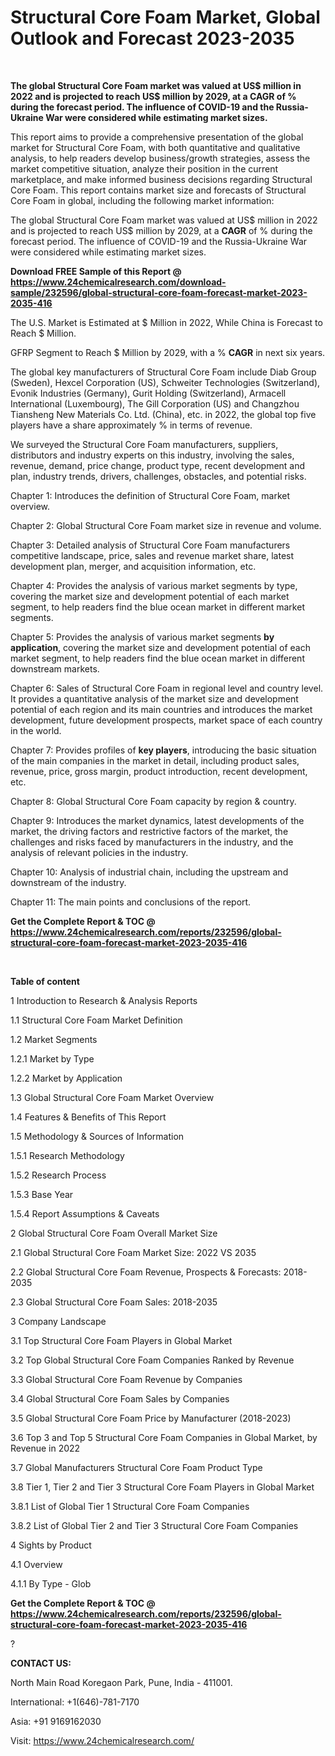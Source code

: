 <h1>Structural Core Foam Market, Global Outlook and Forecast 2023-2035</h1><br/><p><strong>The global Structural Core Foam market was valued at US$ million in 2022 and is projected to reach US$ million by 2029, at a <strong>CAGR</strong> of % during the forecast period. The influence of COVID-19 and the Russia-Ukraine War were considered while estimating market sizes.</strong></p>
 
 
 
 <p>This report aims to provide a comprehensive presentation of the global market for Structural Core Foam, with both quantitative and qualitative analysis, to help readers develop business/growth strategies, assess the market competitive situation, analyze their position in the current marketplace, and make informed business decisions regarding Structural Core Foam. This report contains market size and forecasts of Structural Core Foam in global, including the following market information:</p>
 
 
 
 <p>The global Structural Core Foam market was valued at US$ million in 2022 and is projected to reach US$ million by 2029, at a <strong>CAGR</strong> of % during the forecast period. The influence of COVID-19 and the Russia-Ukraine War were considered while estimating market sizes.</p>
 
 
 
 <div><b>Download FREE Sample of this Report @ <a href="https://www.24chemicalresearch.com/download-sample/232596/global-structural-core-foam-forecast-market-2023-2035-416">https://www.24chemicalresearch.com/download-sample/232596/global-structural-core-foam-forecast-market-2023-2035-416</a></b></div>
 
 
 
 <p>The U.S. Market is Estimated at $ Million in 2022, While China is Forecast to Reach $ Million.</p>
 
 
 
 <p>GFRP Segment to Reach $ Million by 2029, with a % <strong>CAGR</strong> in next six years.</p>
 
 
 
 <p>The global key manufacturers of Structural Core Foam include Diab Group (Sweden), Hexcel Corporation (US), Schweiter Technologies (Switzerland), Evonik Industries (Germany), Gurit Holding (Switzerland), Armacell International (Luxembourg), The Gill Corporation (US) and Changzhou Tiansheng New Materials Co. Ltd. (China), etc. in 2022, the global top five players have a share approximately % in terms of revenue.</p>
 
 
 
 <p>We surveyed the Structural Core Foam manufacturers, suppliers, distributors and industry experts on this industry, involving the sales, revenue, demand, price change, product type, recent development and plan, industry trends, drivers, challenges, obstacles, and potential risks.</p>
 
 
 
 <p>Chapter 1: Introduces the definition of Structural Core Foam, market overview.</p>
 
 
 
 <p>Chapter 2: Global Structural Core Foam market size in revenue and volume.</p>
 
 
 
 <p>Chapter 3: Detailed analysis of Structural Core Foam manufacturers competitive landscape, price, sales and revenue market share, latest development plan, merger, and acquisition information, etc.</p>
 
 
 
 <p>Chapter 4: Provides the analysis of various market segments by type, covering the market size and development potential of each market segment, to help readers find the blue ocean market in different market segments.</p>
 
 
 
 <p>Chapter 5: Provides the analysis of various market segments <strong>by application</strong>, covering the market size and development potential of each market segment, to help readers find the blue ocean market in different downstream markets.</p>
 
 
 
 <p>Chapter 6: Sales of Structural Core Foam in regional level and country level. It provides a quantitative analysis of the market size and development potential of each region and its main countries and introduces the market development, future development prospects, market space of each country in the world.</p>
 
 
 
 <p>Chapter 7: Provides profiles of <strong>key players</strong>, introducing the basic situation of the main companies in the market in detail, including product sales, revenue, price, gross margin, product introduction, recent development, etc.</p>
 
 
 
 <p>Chapter 8: Global Structural Core Foam capacity by region & country.</p>
 
 
 
 <p>Chapter 9: Introduces the market dynamics, latest developments of the market, the driving factors and restrictive factors of the market, the challenges and risks faced by manufacturers in the industry, and the analysis of relevant policies in the industry.</p>
 
 
 
 <p>Chapter 10: Analysis of industrial chain, including the upstream and downstream of the industry.</p>
 
 
 
 <p>Chapter 11: The main points and conclusions of the report.</p>
 
 
 
 <div><b>Get the Complete Report & TOC @ <a href="https://www.24chemicalresearch.com/reports/232596/global-structural-core-foam-forecast-market-2023-2035-416">https://www.24chemicalresearch.com/reports/232596/global-structural-core-foam-forecast-market-2023-2035-416</a></b></div>
 
 
 
 <p><br />
 
 <b>Table of content</b></p>
 
 
 
 <p>1 Introduction to Research & Analysis Reports<br />
 
 1.1 Structural Core Foam Market Definition<br />
 
 1.2 Market Segments<br />
 
 1.2.1 Market by Type<br />
 
 1.2.2 Market by Application<br />
 
 1.3 Global Structural Core Foam Market Overview<br />
 
 1.4 Features & Benefits of This Report<br />
 
 1.5 Methodology & Sources of Information<br />
 
 1.5.1 Research Methodology<br />
 
 1.5.2 Research Process<br />
 
 1.5.3 Base Year<br />
 
 1.5.4 Report Assumptions & Caveats<br />
 
 2 Global Structural Core Foam Overall Market Size<br />
 
 2.1 Global Structural Core Foam Market Size: 2022 VS 2035<br />
 
 2.2 Global Structural Core Foam Revenue, Prospects & Forecasts: 2018-2035<br />
 
 2.3 Global Structural Core Foam Sales: 2018-2035<br />
 
 3 Company Landscape<br />
 
 3.1 Top Structural Core Foam Players in Global Market<br />
 
 3.2 Top Global Structural Core Foam Companies Ranked by Revenue<br />
 
 3.3 Global Structural Core Foam Revenue by Companies<br />
 
 3.4 Global Structural Core Foam Sales by Companies<br />
 
 3.5 Global Structural Core Foam Price by Manufacturer (2018-2023)<br />
 
 3.6 Top 3 and Top 5 Structural Core Foam Companies in Global Market, by Revenue in 2022<br />
 
 3.7 Global Manufacturers Structural Core Foam Product Type<br />
 
 3.8 Tier 1, Tier 2 and Tier 3 Structural Core Foam Players in Global Market<br />
 
 3.8.1 List of Global Tier 1 Structural Core Foam Companies<br />
 
 3.8.2 List of Global Tier 2 and Tier 3 Structural Core Foam Companies<br />
 
 4 Sights by Product<br />
 
 4.1 Overview<br />
 
 4.1.1 By Type - Glob</p>
 
 
 
 <div><b>Get the Complete Report & TOC @ <a href="https://www.24chemicalresearch.com/reports/232596/global-structural-core-foam-forecast-market-2023-2035-416">https://www.24chemicalresearch.com/reports/232596/global-structural-core-foam-forecast-market-2023-2035-416</a></b></div>
 
 
 
 <p>? </p>
 
 
 
 <p><b>CONTACT US:</b><br />
 
 North Main Road Koregaon Park, Pune, India - 411001.<br />
 
 International: +1(646)-781-7170<br />
 
 Asia: +91 9169162030<br />
 
 Visit: <a href="https://www.24chemicalresearch.com/">https://www.24chemicalresearch.com/</a></p>